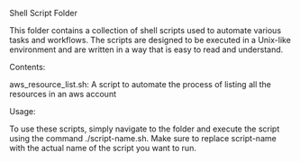 Shell Script Folder

This folder contains a collection of shell scripts used to automate various tasks and workflows. The scripts are designed to be executed in a Unix-like environment and are written in a way that is easy to read and understand.

Contents:

aws_resource_list.sh: A script to automate the process of listing all the resources in an aws account

Usage:

To use these scripts, simply navigate to the folder and execute the script using the command ./script-name.sh. Make sure to replace script-name with the actual name of the script you want to run.
